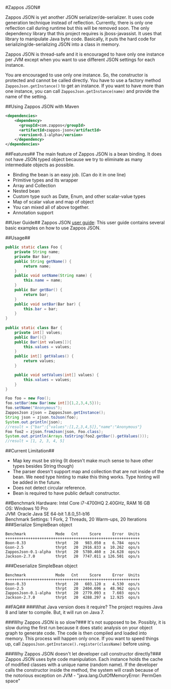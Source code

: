 #Zappos JSON#

Zappos JSON is yet another JSON serializer/de-serializer. It uses code generation technique instead of
reflection. Currently, there is only one reflection call during runtime but this will be removed soon.
The only dependency library that this project requires is jboss-javassist. It uses that library to
manipulate Java byte code. Basically, it puts the hard code for serializing/de-serializing JSON 
into a class in memory.

Zappos JSON is thread-safe and it is encouraged to have only one instance per JVM except when you want to use
different JSON settings for each instance. 

You are encouraged to use only one instance. So, the constructor is protected and cannot be called directly.
You have to use a factory method `ZapposJson.getInstance()` to get an instance. If you want to have more than
one instance, you can call `ZapposJson.getInstance(name)` and provide the name of the setting.

##Using Zappos JSON with Maven

```xml
<dependencies>
    <dependency>
      <groupId>com.zappos</groupId>
      <artifactId>zappos-json</artifactId>
      <version>0.1-alpha</version>
    </dependency>
</dependencies>
```

##Features##
The main feature of Zappos JSON is a bean binding. It does not have JSON typed object because we try to eliminate
as many intermediate objects as possible.

- Binding the bean is an easy job. (Can do it in one line)
- Primitive types and its wrapper
- Array and Collection
- Nested bean
- Custom type such as Date, Enum, and other scalar-value types
- Map of scalar value and map of object
- You can mixed all of above together.
- Annotation support 

##User Guide##
Zappos JSON [user guide](https://github.com/zappos/zappos-json/blob/master/UserGuide.md):
This user guide contains several basic examples on how to use Zappos JSON.

##Usage##

```java
public static class Foo {
    private String name;
    private Bar bar;
    public String getName() {
        return name;
    }
    public void setName(String name) {
        this.name = name;
    }
    public Bar getBar() {
        return bar;
    }
    public void setBar(Bar bar) {
        this.bar = bar;
    }
}
    
public static class Bar {
    private int[] values;
    public Bar(){}
    public Bar(int values[]){
        this.values = values;
    }
    public int[] getValues() {
        return values;
    }

    public void setValues(int[] values) {
        this.values = values;
    }
}

Foo foo = new Foo();
foo.setBar(new Bar(new int[]{1,2,3,4,5}));
foo.setName("Anonymous");
ZapposJson zjson = ZapposJson.getInstance();
String json = zjson.toJson(foo);
System.out.println(json);
//result = {"bar":{"values":[1,2,3,4,5]},"name":"Anonymous"}
Foo foo2 = zjson.fromJson(json, Foo.class);
System.out.println(Arrays.toString(foo2.getBar().getValues()));
//result = [1, 2, 3, 4, 5]
```

##Current Limitation##
- Map key must be string (It doesn't make much sense to have other types besides String though)
- The parser doesn't support map and collection that are not inside of the bean. We need type hinting to make this thing works. Type hinting will be added in the future.
- Does not detect circular reference.
- Bean is required to have public default constructor.

##Benchmark
Hardware: Intel Core i7-4700HQ 2.40GHz, RAM 16 GB    
OS: Windows 10 Pro    
JVM: Oracle Java SE 64-bit 1.8.0_51-b16    
Benchmark Settings: 1 Fork, 2 Threads, 20 Warm-ups, 20 Iterations
###Serialize SimpleBean object
```
Benchmark             Mode   Cnt     Score     Error  Units
+++++++++++++++++++++++++++++++++++++++++++++++++++++++++++
Boon-0.33             thrpt   20   983.050 ±   6.784  ops/s
Gson-2.5              thrpt   20  2916.833 ±  10.262  ops/s
ZapposJson-0.1-alpha  thrpt   20  5780.460 ±  24.628  ops/s
Jackson-2.7.0         thrpt   20  7747.011 ± 126.501  ops/s
```
###Deserialize SimpleBean object
```
Benchmark             Mode   Cnt     Score     Error  Units
+++++++++++++++++++++++++++++++++++++++++++++++++++++++++++
Boon-0.33             thrpt   20   603.120 ±   4.530  ops/s
Gson-2.5              thrpt   20  2404.696 ±  48.962  ops/s
ZapposJson-0.1-alpha  thrpt   20  2779.093 ±   7.603  ops/s
Jackson-2.7.0         thrpt   20  4288.297 ±  12.925  ops/s
```

##FAQ##
###What Java version does it require?
The project requires Java 8 and later to compile. But, it will run on Java 7.

###Why Zappos JSON is so slow?###
It's not supposed to be. Possibly, it is slow during the first run because it does static analysis on your object graph to generate code. The code is then compiled and loaded into memory. This process will happen only once. If you want to speed things up, call `ZapposJson.getInstance().register(className)` before using.

###Why Zappos JSON doesn't let developer call constructor directly?###
Zappos JSON uses byte code manipulation. Each instance holds the cache of modified classes with a unique name (random name). If the developer calls the constructor inside the method, the system will crash because of the notorious
exception on JVM - "java.lang.OutOfMemoryError: PermGen space"
